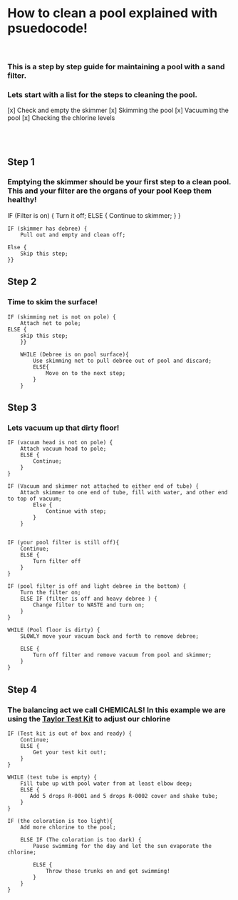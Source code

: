 # How to clean a pool explained with psuedocode!
<br>

### This is a step by step guide for maintaining a pool with a sand filter.

### Lets start with a list for the steps to cleaning the pool.

[x] Check and empty the skimmer
[x] Skimming the pool
[x] Vacuuming the pool
[x] Checking the chlorine levels

<br>
<br>

## Step 1

### Emptying the skimmer should be your first step to a clean pool. This and your filter are the organs of your pool Keep them healthy!

IF (Filter is on) {
    Turn it off;
    ELSE {
    Continue to skimmer;
    }
    }

    IF (skimmer has debree) {
        Pull out and empty and clean off;
    
    Else {
        Skip this step;
    }}

## Step 2

### Time to skim the surface!

    IF (skimming net is not on pole) {
        Attach net to pole;
    ELSE {
        skip this step;
        }}

        WHILE (Debree is on pool surface){
            Use skimming net to pull debree out of pool and discard;
            ELSE{
                Move on to the next step;
            }
        }

## Step 3

### Lets vacuum up that dirty floor!

    IF (vacuum head is not on pole) {
        Attach vacuum head to pole;
        ELSE {
            Continue;
        }
    }

    IF (Vacuum and skimmer not attached to either end of tube) {
        Attach skimmer to one end of tube, fill with water, and other end to top of vacuum;
            Else {
                Continue with step;
            }
        }
    

    IF (your pool filter is still off){
        Continue;
        ELSE {
            Turn filter off
        }
    }

    IF (pool filter is off and light debree in the bottom) {
        Turn the filter on;
        ELSE IF (filter is off and heavy debree ) {
            Change filter to WASTE and turn on;
        }
    }

    WHILE (Pool floor is dirty) {
        SLOWLY move your vacuum back and forth to remove debree;

        ELSE {
            Turn off filter and remove vacuum from pool and skimmer;
        }
    }

## Step 4

### The balancing act we call CHEMICALS! In this example we are using the [Taylor Test Kit](https://www.amazon.com/Taylor-9056-Chlorine-Comparator-Replacement/dp/B004VU87JG/ref=asc_df_B004VU87JG/?tag=hyprod-20&linkCode=df0&hvadid=198092864586&hvpos=&hvnetw=g&hvrand=18221227625024329075&hvpone=&hvptwo=&hvqmt=&hvdev=c&hvdvcmdl=&hvlocint=&hvlocphy=9014315&hvtargid=pla-348631668470&psc=1>) to adjust our chlorine

    IF (Test kit is out of box and ready) {
        Continue;
        ELSE {
            Get your test kit out!;
        }
    }

    WHILE (test tube is empty) {
        Fill tube up with pool water from at least elbow deep;
        ELSE {
           Add 5 drops R-0001 and 5 drops R-0002 cover and shake tube;
        }
    }

    IF (the coloration is too light){
        Add more chlorine to the pool;

        ELSE IF (The coloration is too dark) {
            Pause swimming for the day and let the sun evaporate the chlorine;

            ELSE {
                Throw those trunks on and get swimming!
            }
        }
    }
